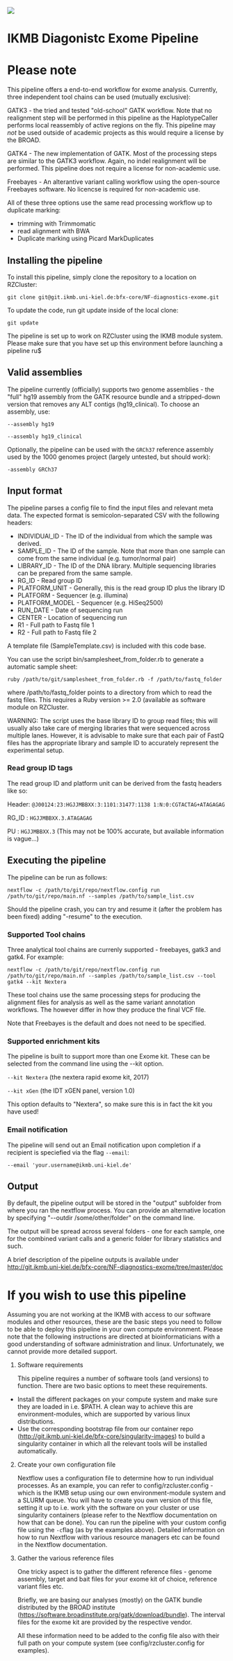 ![](images/ikmb_bfx_logo.png)

# IKMB Diagonistc Exome Pipeline

# Please note

This pipeline offers a end-to-end workflow for exome analysis. Currently, three independent tool chains can be used (mutually exclusive):

GATK3 - the tried and tested "old-school" GATK workflow. Note that no realignment step will be performed in this pipeline as the HaplotypeCaller performs local reassembly of active regions on the fly. This pipeline may *not* be used outside of academic projects as this would require a license by the BROAD.

GATK4 - The new implementation of GATK. Most of the processing steps are similar to the GATK3 workflow. Again, no indel realignment will be performed. This pipeline does not require a license for non-academic use. 

Freebayes - An alterantive variant calling workflow using the open-source Freebayes software. No licencse is required for non-academic use. 

All of these three options use the same read processing workflow up to duplicate marking:
- trimming with Trimmomatic
- read alignment with BWA
- Duplicate marking using Picard MarkDuplicates


## Installing the pipeline

To install this pipeline, simply clone the repository to a location on RZCluster:

`git clone git@git.ikmb.uni-kiel.de:bfx-core/NF-diagnostics-exome.git`

To update the code, run git update inside of the local clone:

`git update`

The pipeline is set up to work on RZCluster using the IKMB module system. Please make sure that you have set up this environment before launching a pipeline ru$

## Valid assemblies

The pipeline currently (officially) supports two genome assemblies - the "full" hg19 assembly from the GATK resource bundle and a stripped-down version that removes
any ALT contigs (hg19_clinical). To choose an assembly, use:

`--assembly hg19`

`--assembly hg19_clinical`

Optionally, the pipeline can be used with the `GRCh37` reference assembly used by the 1000 genomes project (largely untested, but should work):

`-assembly GRCh37`

## Input format

The pipeline parses a config file to find the input files and relevant meta data. The expected format is semicolon-separated CSV with the following headers:

  * INDIVIDUAl_ID - The ID of the individual from which the sample was derived.
  * SAMPLE_ID - The ID of the sample. Note that more than one sample can come from the same individual (e.g. tumor/normal pair)
  * LIBRARY_ID - The ID of the DNA library. Multiple sequencing libraries can be prepared from the same sample.
  * RG_ID - Read group ID
  * PLATFORM_UNIT - Generally, this is the read group ID plus the library ID
  * PLATFORM - Sequencer (e.g. illumina)
  * PLATFORM_MODEL - Sequencer (e.g. HiSeq2500)
  * RUN_DATE - Date of sequencing run
  * CENTER - Location of sequencing run
  * R1 - Full path to Fastq file 1
  * R2 - Full path to Fastq file 2

A template file (SampleTemplate.csv) is included with this code base. 

You can use the script bin/samplesheet_from_folder.rb to generate a automatic sample sheet:

`ruby /path/to/git/samplesheet_from_folder.rb -f /path/to/fastq_folder`

where /path/to/fastq_folder points to a directory from which to read the fastq files. This requires a Ruby version >= 2.0 (available as software module on RZCluster.

WARNING: The script uses the base library ID to group read files; this will usually also take care of merging libraries that were sequenced across multiple lanes. However, it is advisable to make sure that each pair of FastQ files has the appropriate library and sample ID to accurately represent the experimental setup. 

### Read group ID tags

The read group ID and platform unit can be derived from the fastq headers like so:

Header: `@J00124:23:HGJJMBBXX:3:1101:31477:1138 1:N:0:CGTACTAG+ATAGAGAG`

RG_ID : `HGJJMBBXX.3.ATAGAGAG`

PU : `HGJJMBBXX.3` (This may not be 100% accurate, but available information is vague...)

## Executing the pipeline

The pipeline can be run as follows:

`nextflow -c /path/to/git/repo/nextflow.config run /path/to/git/repo/main.nf --samples /path/to/sample_list.csv`

Should the pipeline crash, you can try and resume it (after the problem has been fixed) adding "-resume" to the execution. 

### Supported Tool chains

Three analytical tool chains are currenly supported - freebayes, gatk3 and gatk4. For example:

`nextflow -c /path/to/git/repo/nextflow.config run /path/to/git/repo/main.nf --samples /path/to/sample_list.csv --tool gatk4 --kit Nextera`

These tool chains use the same processing steps for producing the alignment files for analysis as well as the same variant annotation workflows. The however differ in how they produce the final VCF file. 

Note that Freebayes is the default and does not need to be specified. 

### Supported enrichment kits

The pipeline is built to support more than one Exome kit. These can be selected from the command line using the --kit option.

`--kit Nextera` (the nextera rapid exome kit, 2017)

`--kit xGen` (the IDT xGEN panel, version 1.0)

This option defaults to "Nextera", so make sure this is in fact the kit you have used!

### Email notification

The pipeline will send out an Email notification upon completion if a recipient is speciefied via the flag `--email`:

`--email 'your.username@ikmb.uni-kiel.de'` 

## Output

By default, the pipeline output will be stored in the "output" subfolder from where you ran the nextflow process. You can provide an alternative location 
by specifying "--outdir /some/other/folder" on the command line. 

The output will be spread across several folders - one for each sample, one for the combined variant calls and a generic folder for library statistics and such. 

A brief description of the pipeline outputs is available under http://git.ikmb.uni-kiel.de/bfx-core/NF-diagnostics-exome/tree/master/doc

# If you wish to use this pipeline

Assuming you are not working at the IKMB with access to our software modules and other resources, these are the basic steps you need to follow to be able to deploy this pipeline in your own compute environment.
Please note that the following instructions are directed at bioinformaticians with a good understanding of software administration and linux. Unfortunately, we cannot provide more detailed support. 

1. Software requirements

    This pipeline requires a number of software tools (and versions) to function. There are two basic options to meet these requirements.

  * Install the different packages on your compute system and make sure they are loaded in i.e. $PATH. A clean way to achieve this are environment-modules, which are supported by various linux distributions. 
  * Use the corresponding bootstrap file from our container repo (http://git.ikmb.uni-kiel.de/bfx-core/singularity-images) to build a singularity container in which all the relevant tools will be installed automatically. 

2. Create your own configuration file

    Nextflow uses a configuration file to determine how to run individual processes. As an example, you can refer to config/rzcluster.config - which is the IKMB setup using our own environment-module system and a SLURM queue. You will have to create you own version of this file, setting it up to i.e. work yith the software on your cluster or use singularity containers (please refer to the Nextflow documentation on how that can be done). You can run the pipeline with your custom config file using the `-c`flag (as by the examples above). Detailed information on how to run Nextflow with various resource managers etc can be found in the Nextflow documentation. 

3. Gather the various reference files

    One tricky aspect is to gather the different reference files - genome assembly, target and bait files for your exome kit of choice, reference variant files etc. 

    Briefly, we are basing our analyses (mostly) on the GATK bundle distributed by the BROAD institute (https://software.broadinstitute.org/gatk/download/bundle). The interval files for the exome kit are provided by the respective vendor. 

    All these information need to be added to the config file also with their full path on your compute system (see config/rzcluster.config for examples). 



